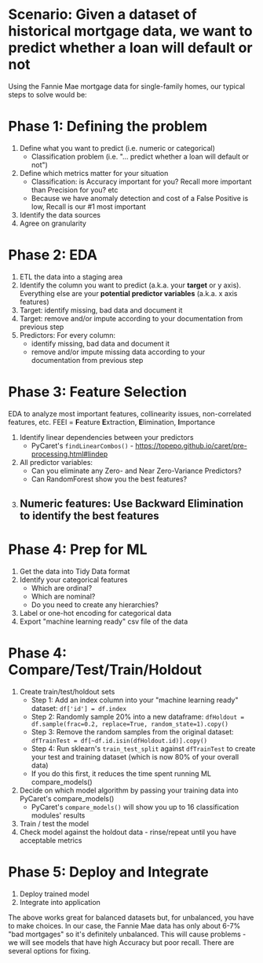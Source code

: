 # Scenario: Given a dataset of historical mortgage data, we want to predict whether a loan will default or not
Using the Fannie Mae mortgage data for single-family homes, our typical steps to solve would be:

# Phase 1: Defining the problem
1. Define what you want to predict (i.e. numeric or categorical)
   - Classification problem (i.e. "... predict whether a loan will default or not")
1. Define which metrics matter for your situation
   - Classification: is Accuracy important for you? Recall more important than Precision for you? etc
   - Because we have anomaly detection and cost of a False Positive is low, Recall is our #1 most important
1. Identify the data sources
1. Agree on granularity

# Phase 2: EDA 
1. ETL the data into a staging area
1. Identify the column you want to predict (a.k.a. your **target** or y axis). Everything else are your **potential predictor variables** (a.k.a. x axis features)
1. Target: identify missing, bad data and document it
1. Target: remove and/or impute according to your documentation from previous step
1. Predictors: For every column:
   - identify missing, bad data and document it
   - remove and/or impute missing data according to your documentation from previous step

# Phase 3: Feature Selection
EDA to analyze most important features, collinearity issues, non-correlated features, etc. FEEI = **F**eature **E**xtraction, **E**limination, **I**mportance
1. Identify linear dependencies between your predictors
   - PyCaret's `findLinearCombos()` - https://topepo.github.io/caret/pre-processing.html#lindep
1. All predictor variables:
   - Can you eliminate any Zero- and Near Zero-Variance Predictors?
   - Can RandomForest show you the best features?
1. Numeric features: Use Backward Elimination to identify the best features
   - 

# Phase 4: Prep for ML
1. Get the data into Tidy Data format
1. Identify your categorical features 
   - Which are ordinal?
   - Which are nominal?
   - Do you need to create any hierarchies?
1. Label or one-hot encoding for categorical data
1. Export "machine learning ready" csv file of the data

# Phase 4: Compare/Test/Train/Holdout
1. Create train/test/holdout sets
   - Step 1: Add an index column into your "machine learning ready" dataset: `df['id'] = df.index`
   - Step 2: Randomly sample 20% into a new dataframe: `dfHoldout = df.sample(frac=0.2, replace=True, random_state=1).copy()`
   - Step 3: Remove the random samples from the original dataset: `dfTrainTest = df[~df.id.isin(dfHoldout.id)].copy()`
   - Step 4: Run sklearn's `train_test_split` against `dfTrainTest` to create your test and training dataset (which is now 80% of your overall data)
   - If you do this first, it reduces the time spent running ML compare_models()
1. Decide on which model algorithm by passing your training data into PyCaret's compare_models()
   - PyCaret's `compare_models()` will show you up to 16 classification modules' results
1. Train / test the model
1. Check model against the holdout data - rinse/repeat until you have acceptable metrics

# Phase 5: Deploy and Integrate
1. Deploy trained model
1. Integrate into application

The above works great for balanced datasets but, for unbalanced, you have to make choices. In our case, the Fannie Mae data has only about 6-7% "bad mortgages" so it's definitely unbalanced. This will cause problems - we will see models that have high Accuracy but poor recall. There are several options for fixing.
